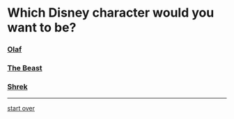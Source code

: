 # **Which Disney character would you want to be?**  
### [Olaf](olaf.md)  
### [The Beast](the-beast.md)  
### [Shrek](shrek.md)
---
[start over](start.md)
